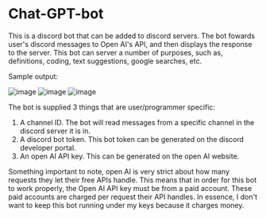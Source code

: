 # Chat-GPT-bot

This is a discord bot that can be added to discord servers. The bot fowards user's discord messages to Open AI's API, and then displays the response to the server.
This bot can server a number of purposes, such as, definitions, coding, text suggestions, google searches, etc.

Sample output:

![image](https://user-images.githubusercontent.com/115193664/222065678-22813cfd-dbad-484f-9b85-38ac319bc960.png)
![image](https://user-images.githubusercontent.com/115193664/222065703-b3486bf4-f7b0-4c9b-af95-7ceccacd89a9.png)
![image](https://user-images.githubusercontent.com/115193664/222065731-64f10b46-7152-4c34-a315-145b50edf724.png)



The bot is supplied 3 things that are user/programmer specific:
1. A channel ID. The bot will read messages from a specific channel in the discord server it is in.
2. A discord bot token. This bot token can be generated on the discord developer portal.
3. An open AI API key. This can be generated on the open AI website.

Something important to note, open AI is very strict about how many requests they let their free APIs handle. This means that in order for this bot to work properly,
the Open AI API key must be from a paid account. These paid accounts are charged per request their API handles. In essence, I don't want to keep this bot running under
my keys because it charges money.
